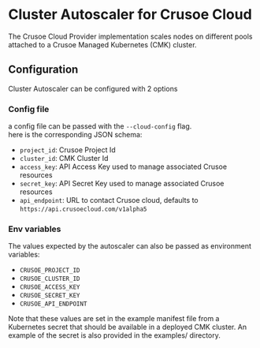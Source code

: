 # Cluster Autoscaler for Crusoe Cloud

The Crusoe Cloud Provider implementation scales nodes on different pools
attached to a Crusoe Managed Kubernetes (CMK) cluster.

## Configuration

Cluster Autoscaler can be configured with 2 options
### Config file
a config file can be passed with the `--cloud-config` flag.  
here is the corresponding JSON schema:
* `project_id`: Crusoe Project Id
* `cluster_id`: CMK Cluster Id
* `access_key`: API Access Key used to manage associated Crusoe resources
* `secret_key`: API Secret Key used to manage associated Crusoe resources
* `api_endpoint`: URL to contact Crusoe cloud, defaults to `https://api.crusoecloud.com/v1alpha5`

### Env variables

The values expected by the autoscaler can also be passed as environment variables:

- `CRUSOE_PROJECT_ID`
- `CRUSOE_CLUSTER_ID`
- `CRUSOE_ACCESS_KEY`
- `CRUSOE_SECRET_KEY`
- `CRUSOE_API_ENDPOINT`

Note that these values are set in the example manifest file from a Kubernetes secret
that should be available in a deployed CMK cluster. An example of the secret is also
provided in the examples/ directory.
